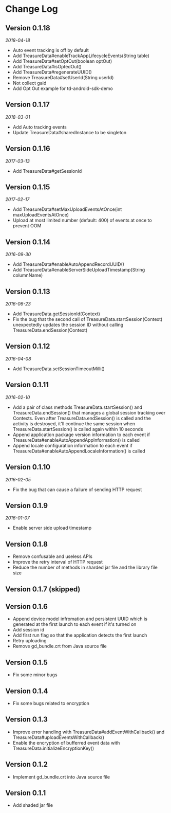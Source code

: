 # Change Log

## Version 0.1.18
_2018-04-18_

* Auto event tracking is off by default
* Add TreasureData#enableTrackAppLifecycleEvents(String table)
* Add TreasureData#setOptOut(boolean optOut)
* Add TreasureData#isOptedOut()
* Add TreasureData#regenerateUUID()
* Remove TreasureData#setUserId(String userId)
* Not collect gaid
* Add Opt Out example for td-android-sdk-demo

## Version 0.1.17
_2018-03-01_

* Add Auto tracking events
* Update TreasureData#sharedInstance to be singleton

## Version 0.1.16
_2017-03-13_

* Add TreasureData#getSessionId

## Version 0.1.15
_2017-02-17_

* Add TreasureData#setMaxUploadEventsAtOnce(int maxUploadEventsAtOnce)
* Upload at most limited number (default: 400) of events at once to prevent OOM

## Version 0.1.14
_2016-09-30_

* Add TreasureData#enableAutoAppendRecordUUID()
* Add TreasureData#enableServerSideUploadTimestamp(String columnName)

## Version 0.1.13
_2016-06-23_

* Add TreasureData.getSessionId(Context)
* Fix the bug that the second call of TreasureData.startSession(Context) unexpectedly updates the session ID without calling TreasureData.endSession(Context)

## Version 0.1.12
_2016-04-08_

* Add TreasureData.setSessionTimeoutMilli()

## Version 0.1.11
_2016-02-10_

* Add a pair of class methods TreasureData.startSession() and TreasureData.endSession() that manages a global session tracking over Contexts. Even after TreasureData.endSession() is called and the activity is destroyed, it'll continue the same session when TreasureData.startSession() is called again within 10 seconds
* Append application package version information to each event if TreasureData#enableAutoAppendAppInformation() is called
* Append locale configuration information to each event if TreasureData#enableAutoAppendLocaleInformation() is called

## Version 0.1.10
_2016-02-05_

* Fix the bug that can cause a failure of sending HTTP request

## Version 0.1.9
_2016-01-07_

* Enable server side upload timestamp

## Version 0.1.8

* Remove confusable and useless APIs
* Improve the retry interval of HTTP request
* Reduce the number of methods in sharded jar file and the library file size

## Version 0.1.7 (skipped)

## Version 0.1.6

* Append device model infromation and persistent UUID which is generated at the first launch to each event if it's turned on
* Add session id
* Add first run flag so that the application detects the first launch
* Retry uploading
* Remove gd_bundle.crt from Java source file

## Version 0.1.5

* Fix some minor bugs

## Version 0.1.4

* Fix some bugs related to encryption

## Version 0.1.3

* Improve error handling with TreasureData#addEventWithCallback() and TreasureData#uploadEventsWithCallback()
* Enable the encryption of bufferred event data with TreasureData.initializeEncryptionKey()

## Version 0.1.2

* Implement gd_bundle.crt into Java source file

## Version 0.1.1

* Add shaded jar file

